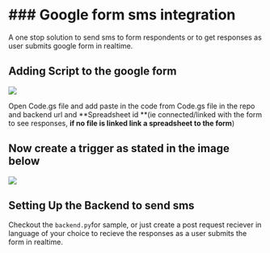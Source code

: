 # ### Google form sms integration
A one stop solution to send sms to form respondents or to get responses as user submits google form in realtime.

## Adding Script to the google form 
![](https://i.postimg.cc/q7K0JWjc/mail-google.png)

Open Code.gs file and add paste in the code from Code.gs file in the repo and backend url and **Spreadsheet id **(ie connected/linked with the form to see responses, **if no file is linked link a spreadsheet to the form**)

## Now create a trigger as stated in the image below
![](https://i.postimg.cc/QxzRF0Bf/Screenshot-from-2024-06-09-17-10-56.png)

## Setting Up the Backend to send sms
Checkout the ` backend.py `for sample, or just create a post request reciever in language of your choice to recieve the responses as a user submits the form in realtime.

